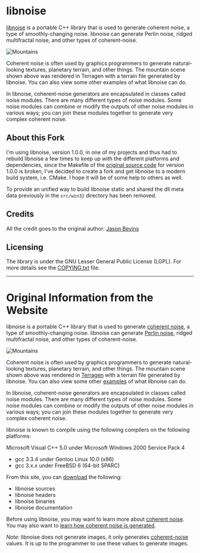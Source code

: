 # libnoise

[libnoise](http://libnoise.sourceforge.net/) is a portable C++ library that is used to generate coherent noise, a type of smoothly-changing noise.
libnoise can generate Perlin noise, ridged multifractal noise, and other types of coherent-noise.

![Mountains](http://libnoise.sourceforge.net/images/mountain.jpg)

Coherent noise is often used by graphics programmers to generate natural-looking textures, planetary terrain, and other things.
The mountain scene shown above was rendered in Terragen with a terrain file generated by libnoise. You can also view some other examples of what libnoise can do.

In libnoise, coherent-noise generators are encapsulated in classes called noise modules. There are many different types of noise modules.
Some noise modules can combine or modify the outputs of other noise modules in various ways; you can join these modules together to generate very complex coherent noise.

## About this Fork

I'm using libnoise, version 1.0.0, in one of my projects and thus had to rebuild libnoise a few times to keep up with the different platforms and dependencies,
since the Makefile of the [original source code](http://libnoise.sourceforge.net/downloads/index.html) for version 1.0.0 is broken,
I've decided to create a fork and get libnoise to a modern build system, i.e. CMake. I hope it will be of some help to others as well.

To provide an unified way to build libnoise static and shared the dll meta data previously in the `src/win32` directory has been removed.

## Credits

All the credit goes to the original author: [Jason Bevins](http://libnoise.sourceforge.net/)

## Licensing

The library is under the GNU Lesser General Public License (LGPL). For more details see the [COPYING.txt](https://github.com/eXpl0it3r/libnoise/blob/master/COPYING.txt) file.

---

# Original Information from the Website

libnoise is a portable C++ library that is used to generate [coherent noise](https://libnoise.sourceforge.net/glossary/index.html#coherentnoise), a type of smoothly-changing noise.
libnoise can generate [Perlin noise](https://libnoise.sourceforge.net/glossary/index.html#perlinnoise), ridged multifractal noise, and other types of coherent-noise.

![Mountains](http://libnoise.sourceforge.net/images/mountain.jpg)

Coherent noise is often used by graphics programmers to generate natural-looking textures, planetary terrain, and other things.
The mountain scene shown above was rendered in [Terragen](https://planetside.co.uk/) with a terrain file generated by libnoise.
You can also view some other [examples](http://libnoise.sourceforge.net/examples/index.html) of what libnoise can do.

In libnoise, coherent-noise generators are encapsulated in classes called noise modules. There are many different types of noise modules.
Some noise modules can combine or modify the outputs of other noise modules in various ways; you can join these modules together to generate very complex coherent noise.

libnoise is known to compile using the following compilers on the following platforms:

Microsoft Visual C++ 5.0 under Microsoft Windows 2000 Service Pack 4

* gcc 3.3.4 under Gentoo Linux 10.0 (x86)
* gcc 3.x.x under FreeBSD 6 (64-bit SPARC)

From this site, you can [download](http://libnoise.sourceforge.net/downloads/index.html) the following:

* libnoise sources
* libnoise headers
* libnoise binaries
* libnoise documentation

Before using libnoise, you may want to learn more about [coherent noise](http://libnoise.sourceforge.net/glossary/index.html#coherentnoise).
You may also want to [learn how coherent noise is generated](http://libnoise.sourceforge.net/noisegen/index.html).

*Note:* libnoise does not generate images, it only generates [coherent-noise](http://libnoise.sourceforge.net/glossary/index.html#coherentnoise) values.
It is up to the programmer to use these values to generate images.